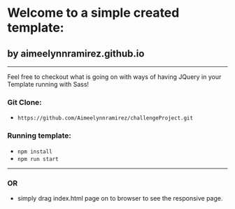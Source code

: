 # Welcome to a simple created template:
##  by aimeelynnramirez.github.io 

------------------------------
Feel free to checkout what is going on with ways of having JQuery in your Template running with Sass! 

### Git Clone:
- `https://github.com/Aimeelynnramirez/challengeProject.git`
### Running template:
- `npm install`
- `npm run start` 
------------------------------
### OR
- simply drag index.html page on to browser to see the responsive page. 




